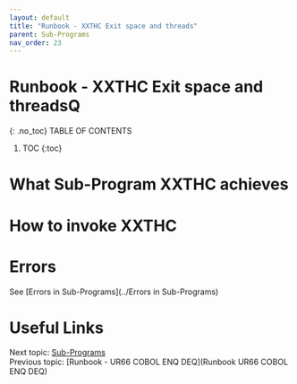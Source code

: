 ```yaml
---
layout: default
title: "Runbook - XXTHC Exit space and threads"
parent: Sub-Programs
nav_order: 23
---
```


# Runbook - XXTHC Exit space and threadsQ
{: .no_toc}
TABLE OF CONTENTS 
1. TOC
{:toc}  

# What Sub-Program XXTHC achieves

# How to invoke XXTHC

# Errors
See [Errors in Sub-Programs](../Errors in Sub-Programs)  
  
  
# Useful Links
Next topic: [Sub-Programs](../Sub-Programs)  
Previous topic: [Runbook - UR66 COBOL ENQ DEQ](Runbook UR66 COBOL ENQ DEQ) 
